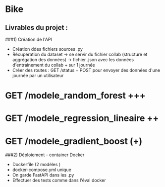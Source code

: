 # Bike

## Livrables du projet :

###1) Création de l'API
- Création ddes fichiers sources .py
- Récupération du dataset -> se servir du fichier collab (structure et aggrégation des données) -> fichier .json avec les données d'entrainement du collab + sur 1 journée
- Créer des routes : GET /status + POST pour envoyer des données d'une journée par un utilisateur
# GET /modele_random_forest +++ 
# GET /modele_regression_lineaire ++
# GET /modele_gradient_boost (+)

###2) Déploiement - container Docker
- Dockerfile (2 modèles )
- docker-compose.yml unique
- On garde FastAPI dans les .py
- Effectuer des tests comme dans l'éval docker
